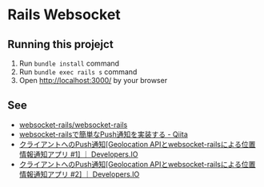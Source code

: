 # Rails Websocket

## Running this projejct

1. Run `bundle install` command
1. Run `bundle exec rails s` command
1. Open [http://localhost:3000/](http://localhost:3000/) by your browser

## See

* [websocket-rails/websocket-rails](https://github.com/websocket-rails/websocket-rails)
* [websocket-railsで簡単なPush通知を実装する - Qiita](http://qiita.com/naoty_k/items/3a2b5d8cfc1619e6145b)
* [クライアントへのPush通知[Geolocation APIとwebsocket-railsによる位置情報通知アプリ #1] ｜ Developers.IO](http://dev.classmethod.jp/client-side/javascript/client-push-geolocation-api_websocket-rails_1/)
* [クライアントへのPush通知[Geolocation APIとwebsocket-railsによる位置情報通知アプリ #2] ｜ Developers.IO](http://dev.classmethod.jp/client-side/javascript/client-push-geolocation-api_websocket-rails_2/)
